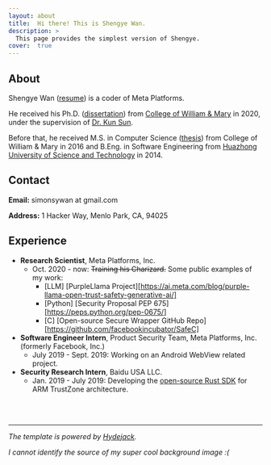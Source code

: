 ```yaml
---
layout: about
title:  Hi there! This is Shengye Wan.
description: >
  This page provides the simplest version of Shengye.
cover:  true
---
```


## About
Shengye Wan ([resume][resume]) is a coder of Meta Platforms. 

He received his Ph.D. ([dissertation][dissertation]) from [College of William & Mary][wm] in 2020, under the supervision of [Dr. Kun Sun][professor]. 

Before that, he received M.S. in Computer Science ([thesis][thesis]) from College of William & Mary in 2016 and B.Eng. in Software Engineering from [Huazhong University of Science and Technology][hust] in 2014.

[resume]: ./assets/Resume_Shengye.pdf
[dissertation]: https://scholarworks.wm.edu/cgi/viewcontent.cgi?article=7077&context=etd
[thesis]: https://scholarworks.wm.edu/cgi/viewcontent.cgi?article=1039&context=etd
[professor]: http://csis.gmu.edu/ksun/
[wm]: http://www.wm.edu/
[hust]: http://english.hust.edu.cn/

## Contact
**Email:** simonsywan at gmail.com

**Address:** 1 Hacker Way, Menlo Park, CA, 94025

## Experience
* **Research Scientist**, Meta Platforms, Inc. 
  * Oct. 2020 - now: ~~Training his Charizard.~~ Some public examples of my work:
    * [LLM] [PurpleLlama Project][https://ai.meta.com/blog/purple-llama-open-trust-safety-generative-ai/]
    * [Python] [Security Proposal PEP 675][https://peps.python.org/pep-0675/]
    * [C] [Open-source Secure Wrapper GitHub Repo][https://github.com/facebookincubator/SafeC]
* **Software Engineer Intern**, Product Security Team, Meta Platforms, Inc. (formerly Facebook, Inc.)  
  * July 2019 - Sept. 2019: Working on an Android WebView related project. 
* **Security Research Intern**, Baidu USA LLC.
  * Jan. 2019 - July 2019: Developing the [open-source Rust SDK](https://github.com/mesalock-linux/rust-optee-trustzone-sdk) for ARM TrustZone architecture. 

<br>
<br>

---
*The template is powered by [Hydejack](https://hydejack.com/).*

*I cannot identify the source of my super cool background image :(*
